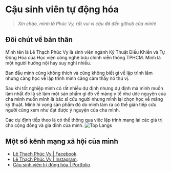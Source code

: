 
# Cậu sinh viên tự động hóa 

> *Xin chào, mình là Phúc Vy, rất vui vì cậu đã đến github của mình!*

## Đôi chút về bản thân

Mình tên là Lê Thạch Phúc Vy là sinh viên ngành Kỹ Thuật Điều Khiển và Tự Động Hóa của Học viện công nghệ bưu chính viễn thông TPHCM. Mình là một người hướng nội hay suy nghĩ nhiều. 

Ban đầu mình cũng không thích và cũng không biết gì về lập trình lắm nhưng càng học về lập trình mình càng cảm thấy nó thú vị. 

Sau khi tốt nghiệp mình có rất nhiều dự định nhưng dự định mà mình muốn làm nhất đó là sẽ làm một sản phẩm gì đó về mảng y tế như ước nguyện của cha mình muốn mình là bác sĩ cứu người nhưng mình lại chọn học về mảng kỹ thuật. Mình hi vọng sản phẩm đó do mình làm ra có thể gián tiếp cứu người cũng xem như đạt được ý nguyện của cha mình.

Các dự định tiếp theo là có thể thông qua việc lập trình mang lại các giá trị cho cộng đồng và gia đình của mình.
![Top Langs](https://github-readme-stats.vercel.app/api/top-langs/?username=pvy-it-tdh&hide_progress=true)


## Một số kênh mạng xã hội của mình

- [Lê Thạch Phúc Vy | Facebook](https://www.facebook.com/profile.php?id=100076464913673).
- [Lê Thạch Phúc Vy | Instagram](https://www.instagram.com/phucvy.vyphuc/).
- [Cậu sinh viên tự động hóa | Portfolio](https://portfolio-five-rose-39.vercel.app/?fbclid=IwZXh0bgNhZW0CMTAAAR0W12mJoJ4OIHPXQW8P1l4m1UcL3-_50JFjHc1rm00-l8bJBN1gOiErj_g_aem_ZmFrZWR1bW15MTZieXRlcw).
